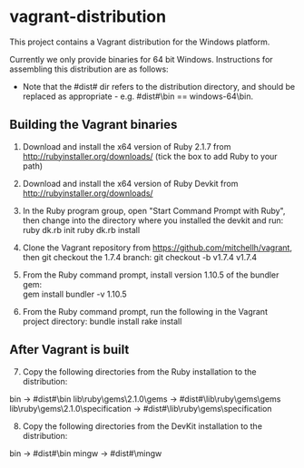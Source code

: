 # vagrant-distribution
This project contains a Vagrant distribution for the Windows platform.  

Currently we only provide binaries for 64 bit Windows.  Instructions for assembling this distribution are as follows:

* Note that the #dist# dir refers to the distribution directory, and should be replaced as appropriate - e.g. #dist#\bin == windows-64\bin.

Building the Vagrant binaries
-----------------------------

1. Download and install the x64 version of Ruby 2.1.7 from http://rubyinstaller.org/downloads/ (tick the box to add Ruby to your path)

2. Download and install the x64 version of Ruby Devkit from http://rubyinstaller.org/downloads/

3. In the Ruby program group, open "Start Command Prompt with Ruby", then change into the directory where you installed the devkit and run:
     ruby dk.rb init
	 ruby dk.rb install
	 
4. Clone the Vagrant repository from https://github.com/mitchellh/vagrant, then git checkout the 1.7.4 branch:
     git checkout -b v1.7.4 v1.7.4

5. From the Ruby command prompt, install version 1.10.5 of the bundler gem:	 
     gem install bundler -v 1.10.5
	 
6. From the Ruby command prompt, run the following in the Vagrant project directory:
     bundle install
	 rake install

After Vagrant is built
----------------------

7. Copy the following directories from the Ruby installation to the distribution:

  bin -> #dist#\bin
  lib\ruby\gems\2.1.0\gems -> #dist#\lib\ruby\gems\gems
  lib\ruby\gems\2.1.0\specification -> #dist#\lib\ruby\gems\specification
  
8. Copy the following directories from the DevKit installation to the distribution:

  bin -> #dist#\bin
  mingw -> #dist#\mingw

